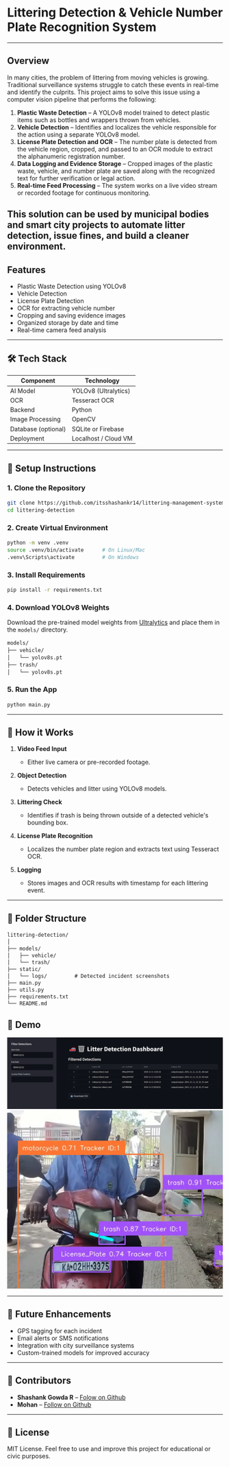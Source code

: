 # Littering Detection & Vehicle Number Plate Recognition System
---
## Overview

In many cities, the problem of littering from moving vehicles is growing. Traditional surveillance systems struggle to catch these events in real-time and identify the culprits. This project aims to solve this issue using a computer vision pipeline that performs the following:

1. **Plastic Waste Detection** – A YOLOv8 model trained to detect plastic items such as bottles and wrappers thrown from vehicles.
2. **Vehicle Detection** – Identifies and localizes the vehicle responsible for the action using a separate YOLOv8 model.
3. **License Plate Detection and OCR** – The number plate is detected from the vehicle region, cropped, and passed to an OCR module to extract the alphanumeric registration number.
4. **Data Logging and Evidence Storage** – Cropped images of the plastic waste, vehicle, and number plate are saved along with the recognized text for further verification or legal action.
5. **Real-time Feed Processing** – The system works on a live video stream or recorded footage for continuous monitoring.

This solution can be used by municipal bodies and smart city projects to automate litter detection, issue fines, and build a cleaner environment.
---
## Features

- Plastic Waste Detection using YOLOv8
- Vehicle Detection
- License Plate Detection
- OCR for extracting vehicle number
- Cropping and saving evidence images
- Organized storage by date and time
- Real-time camera feed analysis
---
## 🛠️ Tech Stack

| Component        | Technology          |
|------------------|---------------------|
|  AI Model        | YOLOv8 (Ultralytics) |
|  OCR             | Tesseract OCR       |
|  Backend         | Python              |
|  Image Processing | OpenCV              |
|  Database (optional) | SQLite or Firebase |
|  Deployment      | Localhost / Cloud VM |

---

## 🚀 Setup Instructions

### 1. Clone the Repository

```bash
git clone https://github.com/itsshashankr14/littering-management-system.git
cd littering-detection
```

### 2. Create Virtual Environment

```bash
python -m venv .venv
source .venv/bin/activate      # On Linux/Mac
.venv\Scripts\activate         # On Windows
```

### 3. Install Requirements

```bash
pip install -r requirements.txt
```

### 4. Download YOLOv8 Weights

Download the pre-trained model weights from [Ultralytics](https://github.com/ultralytics/ultralytics) and place them in the `models/` directory.

```bash
models/
├── vehicle/
│   └── yolov8s.pt
├── trash/
│   └── yolov8s.pt
```

### 5. Run the App

```bash
python main.py
```

---

## 🧰 How it Works

1. **Video Feed Input**  
   - Either live camera or pre-recorded footage.

2. **Object Detection**  
   - Detects vehicles and litter using YOLOv8 models.

3. **Littering Check**  
   - Identifies if trash is being thrown outside of a detected vehicle's bounding box.

4. **License Plate Recognition**  
   - Localizes the number plate region and extracts text using Tesseract OCR.

5. **Logging**  
   - Stores images and OCR results with timestamp for each littering event.

---


## 📁 Folder Structure

```
littering-detection/
│
├── models/
│   ├── vehicle/
│   └── trash/
├── static/
│   └── logs/         # Detected incident screenshots
├── main.py
├── utils.py
├── requirements.txt
└── README.md
```
## 🎥 Demo
![Dashboard](image.png)
![Trash and vehicle detection](image-1.png)

---

## 🔮 Future Enhancements

- GPS tagging for each incident
- Email alerts or SMS notifications
- Integration with city surveillance systems
- Custom-trained models for improved accuracy

---

## 🙌 Contributors

- **Shashank Gowda R** – [Folow on Github](https://github.com/itsshashankr14)
- **Mohan** – [Follow on Github](https://github.com/mohan1345)

---

## 📜 License

MIT License. Feel free to use and improve this project for educational or civic purposes.
